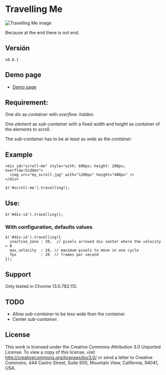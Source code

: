 # Travelling Me 

![Travelling Me image](http://farm7.static.flickr.com/6075/6067323142_651b69d2b9.jpg)

Because at the end there is not end.

## Versión

    v0.0.1
    
## Demo page

* [Demo page](http://about.fernandoguillen.info/playing/travelling_me/)

## Requirement:

One _div_ as _container_ with _overflow: hidden_.

One _element_ as _sub-container_ with a fixed _width_ and _height_ 
as container of the elements to scroll.

The _sub-container_ has to be at least as _wide_ as the _container_.

## Example

    <div id="scroll-me" style="with: 600px; height: 200px; overflow:hidden">
      <img src="my_scroll.jpg" with="1200px" height="400px" />
    </div>
      
    $('#scroll-me').travelling();

## Use: 

    $('#div-id').travelling();
    
### With configuration, defaults values

    $('#div-id').travelling({
      inactive_zone : 20,  // pixels arround div center where the velocity = 0
      max_velocity  : 10, // maximum pixels to move in one cycle
      fps           : 20  // frames per second
    });
    
## Support

Only tested in Chrome 13.0.782.112.

## TODO

* Allow _sub-container_ to be less wide than the container.
* Center _sub-container_.

## License

This work is licensed under the Creative Commons Attribution 3.0 Unported License. To view a copy of this license, visit http://creativecommons.org/licenses/by/3.0/ or send a letter to Creative Commons, 444 Castro Street, Suite 900, Mountain View, California, 94041, USA.